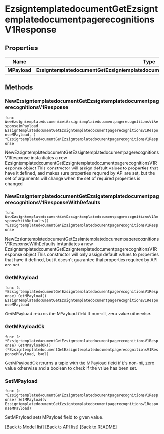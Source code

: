 # EzsigntemplatedocumentGetEzsigntemplatedocumentpagerecognitionsV1Response

## Properties

Name | Type | Description | Notes
------------ | ------------- | ------------- | -------------
**MPayload** | [**EzsigntemplatedocumentGetEzsigntemplatedocumentpagerecognitionsV1ResponseMPayload**](EzsigntemplatedocumentGetEzsigntemplatedocumentpagerecognitionsV1ResponseMPayload.md) |  | 

## Methods

### NewEzsigntemplatedocumentGetEzsigntemplatedocumentpagerecognitionsV1Response

`func NewEzsigntemplatedocumentGetEzsigntemplatedocumentpagerecognitionsV1Response(mPayload EzsigntemplatedocumentGetEzsigntemplatedocumentpagerecognitionsV1ResponseMPayload, ) *EzsigntemplatedocumentGetEzsigntemplatedocumentpagerecognitionsV1Response`

NewEzsigntemplatedocumentGetEzsigntemplatedocumentpagerecognitionsV1Response instantiates a new EzsigntemplatedocumentGetEzsigntemplatedocumentpagerecognitionsV1Response object
This constructor will assign default values to properties that have it defined,
and makes sure properties required by API are set, but the set of arguments
will change when the set of required properties is changed

### NewEzsigntemplatedocumentGetEzsigntemplatedocumentpagerecognitionsV1ResponseWithDefaults

`func NewEzsigntemplatedocumentGetEzsigntemplatedocumentpagerecognitionsV1ResponseWithDefaults() *EzsigntemplatedocumentGetEzsigntemplatedocumentpagerecognitionsV1Response`

NewEzsigntemplatedocumentGetEzsigntemplatedocumentpagerecognitionsV1ResponseWithDefaults instantiates a new EzsigntemplatedocumentGetEzsigntemplatedocumentpagerecognitionsV1Response object
This constructor will only assign default values to properties that have it defined,
but it doesn't guarantee that properties required by API are set

### GetMPayload

`func (o *EzsigntemplatedocumentGetEzsigntemplatedocumentpagerecognitionsV1Response) GetMPayload() EzsigntemplatedocumentGetEzsigntemplatedocumentpagerecognitionsV1ResponseMPayload`

GetMPayload returns the MPayload field if non-nil, zero value otherwise.

### GetMPayloadOk

`func (o *EzsigntemplatedocumentGetEzsigntemplatedocumentpagerecognitionsV1Response) GetMPayloadOk() (*EzsigntemplatedocumentGetEzsigntemplatedocumentpagerecognitionsV1ResponseMPayload, bool)`

GetMPayloadOk returns a tuple with the MPayload field if it's non-nil, zero value otherwise
and a boolean to check if the value has been set.

### SetMPayload

`func (o *EzsigntemplatedocumentGetEzsigntemplatedocumentpagerecognitionsV1Response) SetMPayload(v EzsigntemplatedocumentGetEzsigntemplatedocumentpagerecognitionsV1ResponseMPayload)`

SetMPayload sets MPayload field to given value.



[[Back to Model list]](../README.md#documentation-for-models) [[Back to API list]](../README.md#documentation-for-api-endpoints) [[Back to README]](../README.md)


